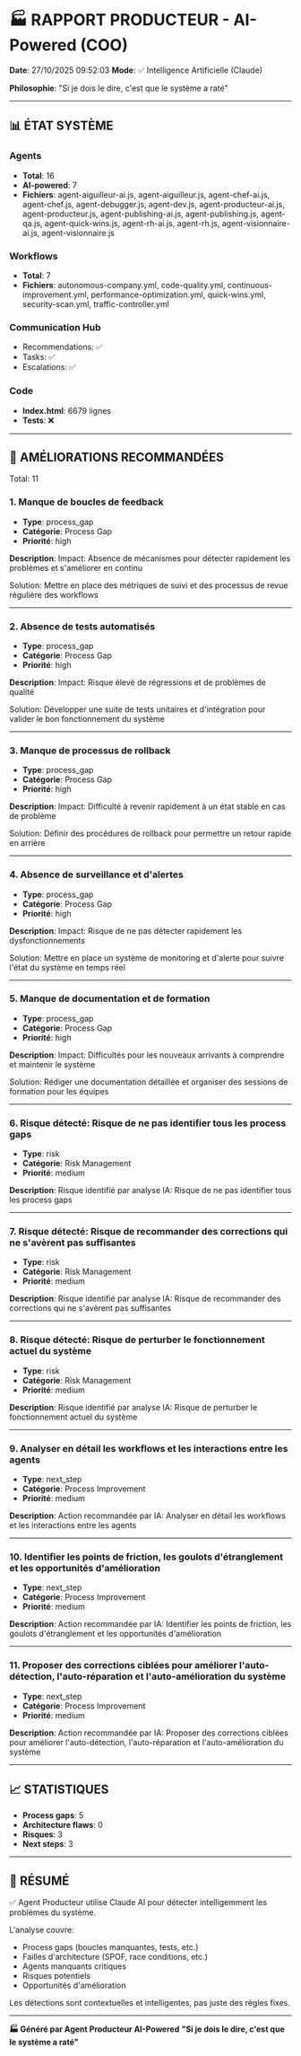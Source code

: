 # 🏭 RAPPORT PRODUCTEUR - AI-Powered (COO)

**Date**: 27/10/2025 09:52:03
**Mode**: ✅ Intelligence Artificielle (Claude)

**Philosophie**: "Si je dois le dire, c'est que le système a raté"

---

## 📊 ÉTAT SYSTÈME

### Agents
- **Total**: 16
- **AI-powered**: 7
- **Fichiers**: agent-aiguilleur-ai.js, agent-aiguilleur.js, agent-chef-ai.js, agent-chef.js, agent-debugger.js, agent-dev.js, agent-producteur-ai.js, agent-producteur.js, agent-publishing-ai.js, agent-publishing.js, agent-qa.js, agent-quick-wins.js, agent-rh-ai.js, agent-rh.js, agent-visionnaire-ai.js, agent-visionnaire.js

### Workflows
- **Total**: 7
- **Fichiers**: autonomous-company.yml, code-quality.yml, continuous-improvement.yml, performance-optimization.yml, quick-wins.yml, security-scan.yml, traffic-controller.yml

### Communication Hub
- Recommendations: ✅
- Tasks: ✅
- Escalations: ✅

### Code
- **Index.html**: 6679 lignes
- **Tests**: ❌

---

## 🔧 AMÉLIORATIONS RECOMMANDÉES

Total: 11


### 1. Manque de boucles de feedback

- **Type**: process_gap
- **Catégorie**: Process Gap
- **Priorité**: high

**Description**:
Impact: Absence de mécanismes pour détecter rapidement les problèmes et s'améliorer en continu

Solution: Mettre en place des métriques de suivi et des processus de revue régulière des workflows

---

### 2. Absence de tests automatisés

- **Type**: process_gap
- **Catégorie**: Process Gap
- **Priorité**: high

**Description**:
Impact: Risque élevé de régressions et de problèmes de qualité

Solution: Développer une suite de tests unitaires et d'intégration pour valider le bon fonctionnement du système

---

### 3. Manque de processus de rollback

- **Type**: process_gap
- **Catégorie**: Process Gap
- **Priorité**: high

**Description**:
Impact: Difficulté à revenir rapidement à un état stable en cas de problème

Solution: Définir des procédures de rollback pour permettre un retour rapide en arrière

---

### 4. Absence de surveillance et d'alertes

- **Type**: process_gap
- **Catégorie**: Process Gap
- **Priorité**: high

**Description**:
Impact: Risque de ne pas détecter rapidement les dysfonctionnements

Solution: Mettre en place un système de monitoring et d'alerte pour suivre l'état du système en temps réel

---

### 5. Manque de documentation et de formation

- **Type**: process_gap
- **Catégorie**: Process Gap
- **Priorité**: high

**Description**:
Impact: Difficultés pour les nouveaux arrivants à comprendre et maintenir le système

Solution: Rédiger une documentation détaillée et organiser des sessions de formation pour les équipes

---

### 6. Risque détecté: Risque de ne pas identifier tous les process gaps

- **Type**: risk
- **Catégorie**: Risk Management
- **Priorité**: medium

**Description**:
Risque identifié par analyse IA: Risque de ne pas identifier tous les process gaps

---

### 7. Risque détecté: Risque de recommander des corrections qui ne s'avèrent pas suffisantes

- **Type**: risk
- **Catégorie**: Risk Management
- **Priorité**: medium

**Description**:
Risque identifié par analyse IA: Risque de recommander des corrections qui ne s'avèrent pas suffisantes

---

### 8. Risque détecté: Risque de perturber le fonctionnement actuel du système

- **Type**: risk
- **Catégorie**: Risk Management
- **Priorité**: medium

**Description**:
Risque identifié par analyse IA: Risque de perturber le fonctionnement actuel du système

---

### 9. Analyser en détail les workflows et les interactions entre les agents

- **Type**: next_step
- **Catégorie**: Process Improvement
- **Priorité**: medium

**Description**:
Action recommandée par IA: Analyser en détail les workflows et les interactions entre les agents

---

### 10. Identifier les points de friction, les goulots d'étranglement et les opportunités d'amélioration

- **Type**: next_step
- **Catégorie**: Process Improvement
- **Priorité**: medium

**Description**:
Action recommandée par IA: Identifier les points de friction, les goulots d'étranglement et les opportunités d'amélioration

---

### 11. Proposer des corrections ciblées pour améliorer l'auto-détection, l'auto-réparation et l'auto-amélioration du système

- **Type**: next_step
- **Catégorie**: Process Improvement
- **Priorité**: medium

**Description**:
Action recommandée par IA: Proposer des corrections ciblées pour améliorer l'auto-détection, l'auto-réparation et l'auto-amélioration du système




---

## 📈 STATISTIQUES

- **Process gaps**: 5
- **Architecture flaws**: 0
- **Risques**: 3
- **Next steps**: 3

---

## 🎯 RÉSUMÉ

✅ Agent Producteur utilise Claude AI pour détecter intelligemment les problèmes du système.

L'analyse couvre:
- Process gaps (boucles manquantes, tests, etc.)
- Failles d'architecture (SPOF, race conditions, etc.)
- Agents manquants critiques
- Risques potentiels
- Opportunités d'amélioration

Les détections sont contextuelles et intelligentes, pas juste des règles fixes.

---

**🏭 Généré par Agent Producteur AI-Powered**
**"Si je dois le dire, c'est que le système a raté"**
